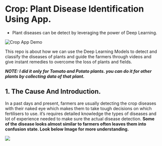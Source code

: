 # **Crop: Plant Disease Identification Using App.**

- Plant diseases can be detect by leveraging the power of Deep Learning.

![Crop App Demo](https://github.com/Manikanta-Munnangi/CROP---Plant-Disease-Identification-Using-App/blob/master/Images-src/CropPoster.png)

This repo is about how we can use the Deep Learning Models to detect and classify the diseases of plants and guide the farmers through videos and give instant remedies to overcome the loss of plants and fields.

***NOTE: I did it only for Tomato and Potato plants. you can do it for other plants by collecting data of that plant.***

## 1. The Cause And Introduction.
In a past days and present, farmers are usually detecting the crop diseases with their naked eye which makes them to take tough decisions on which fertilisers to use. it’s requires detailed knowledge the types of diseases and lot of experience needed to make sure the actual disease detection. **Some of the disease looks almost similar to farmers often leaves them into confusion state. Look below Image for more understanding.**

![](https://github.com/Manikanta-Munnangi/CROP---Plant-Disease-Identification-Using-App/blob/master/Images-src/SimilarDiseases.png)
